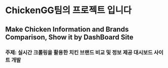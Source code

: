 # ChickenGG팀의 프로젝트 입니다

## Make Chicken Information and Brands Comparison, Show it by DashBoard Site

### 주제: 실시간 크롤링을 활용한 치킨 브랜드 비교 및 정보 제공 대시보드 사이트 개발
